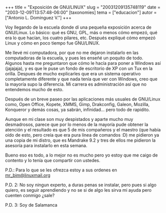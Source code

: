 +++
title = "Exposición de GNU/LINUX"
slug = "20031209135748119"
date = "2003-12-09T13:57:48-06:00"
[taxonomies]
tema = ["educacion"]
autor = ["Antonio L. Dominguez V."]
+++

Voy llegando de la escuela donde dí una pequeña exposición acerca de
GNU/Linux. Lo básico: qué es GNU, GPL, más o menos cómo empezó, qué era
lo que hacían, los cuatro pilares, etc. Después expliqué cómo empezó
Linux y cómo en poco tiempo fue GNU/LINUX.

<!-- more -->
Me llevé mi computadora, por que no me dejaron instalarlo en las
computadoras de la escuela, y pues les enseñé un poquito de todo.
Algunos hasta me preguntaron que cómo le hacía para poner a Windows así
(jajajaja), y es que le puse un fondo de escritorio de XP con un Tux en
la orilla. Despues de mucho explicarles que era un sistema operativo
completamente diferente y que nada tenía que ver con Windows, creo que
la mayoría supo la diferencia. Mi carrera es administración así que no
entendemos mucho de esto.

Después de un breve paseo por las aplicaciones más usuales de GNU/Linux
como, Open Office, Kopete, XMMS, Gimp, Drakconfig, Galeon, Mozilla,
Konqueror y demás cosas, ya sabrán, infinidad… pero todo de rapidito.

Aunque en mi clase son muy despistados y aparte mucho muy desmadrosos,
parece que por lo menos de la mayoría pude obtener la atención y el
resultado es que 5 de mis compañeros y el maestro (que había oido de
esto, pero creía que era pura línea de comandos :D) me pidieron ya una
copia de mi distro, que es Mandrake 9.2 y tres de ellos me pidieron la
asesoría para instalarlo en esta semana.

Bueno eso es todo, a lo mejor no es mucho pero yo estoy que me caigo de
contento y lo tenía que compartir con ustedes.

P.D.: Para lo que se les ofrezca estoy a sus ordenes en
mr_bim@linuxmail.org

P.D. 2: No soy ningun experto, a duras penas se instalar, pero pues si
algo quiero, es seguir aprendiendo y no se si de algo les sirva mi ayuda
pero cuenten conmigo ¿sale?

P.D. 3: Soy de Salamanca
